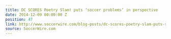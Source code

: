 ```yaml
---
title: DC SCORES Poetry Slam! puts ‘soccer problems’ in perspective
date: 2014-12-09 00:00:00 Z
position: 47
link: http://www.soccerwire.com/blog-posts/dc-scores-poetry-slam-puts-soccer-problems-in-perspective/?loc=psw#Dec8
source: SoccerWire.com
---
```


